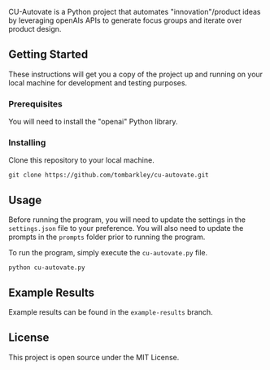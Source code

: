 <!---
you are a developer working on a Python project that automates "innovation"/product ideas by leveraging openAIs APIs to generate focus groups and iterate over product design.
the project is called cu-autovate
at its core, when run the program does the following:
    1. creates an initial set of focus group personas
    2. interviews the initial focus group around their needs
    3. based on the initial focus group data, "innovates" a set of new products
    4. brings that set of new product ideas back to the focus group and conducts feedback interviews
    5. summarizes that feedback
    6. evolves the products based on the focus group feedback
    7. repeats steps 4-7 a set number of iterations
    8. produces final products based on the iterations
important points:
    - there is a settings.json file that contains all of the settings to control the program, the user will need to update the settings to their preference prior to running the program
    - there are various prompts in the program that will need to be updated depending on use case, they are in the prompts folder, they will need to be updated prior to running the program
    - example results can be found in the "example-results" branch
    - will need to install the "openai" Python library
open source under MIT license
please create a github readme for this project
the readme should be formatted for github readmes and should include formatting such as headers and lists where appropriate
--->

CU-Autovate is a Python project that automates "innovation"/product ideas by leveraging openAIs APIs to generate focus groups and iterate over product design.

## Getting Started

These instructions will get you a copy of the project up and running on your local machine for development and testing purposes.

### Prerequisites

You will need to install the "openai" Python library.

### Installing

Clone this repository to your local machine.

```
git clone https://github.com/tombarkley/cu-autovate.git
```

## Usage

Before running the program, you will need to update the settings in the `settings.json` file to your preference. You will also need to update the prompts in the `prompts` folder prior to running the program.

To run the program, simply execute the `cu-autovate.py` file.

```
python cu-autovate.py
```

## Example Results

Example results can be found in the `example-results` branch.

## License

This project is open source under the MIT License.
